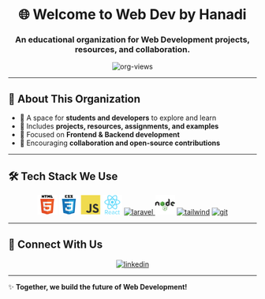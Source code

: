 <h1 align="center">🌐 Welcome to Web Dev by Hanadi</h1>
<h3 align="center">An educational organization for Web Development projects, resources, and collaboration.</h3>

<p align="center">
  <img src="https://komarev.com/ghpvc/?username=web-dev-by-hanadi&label=Organization%20views&color=0e75b6&style=flat" alt="org-views" />
</p>

---

## 📂 About This Organization

- 🚀 A space for **students and developers** to explore and learn  
- 📘 Includes **projects, resources, assignments, and examples**  
- 🌱 Focused on **Frontend & Backend development**  
- 🤝 Encouraging **collaboration and open-source contributions**  

---

## 🛠️ Tech Stack We Use

<p align="center"> 
  <a href="https://www.w3.org/html/"><img src="https://raw.githubusercontent.com/devicons/devicon/master/icons/html5/html5-original-wordmark.svg" alt="html5" width="40" height="40"/></a>
  <a href="https://www.w3schools.com/css/"><img src="https://raw.githubusercontent.com/devicons/devicon/master/icons/css3/css3-original-wordmark.svg" alt="css3" width="40" height="40"/></a>
  <a href="https://developer.mozilla.org/en-US/docs/Web/JavaScript"><img src="https://raw.githubusercontent.com/devicons/devicon/master/icons/javascript/javascript-original.svg" alt="javascript" width="40" height="40"/></a>
  <a href="https://reactjs.org/"><img src="https://raw.githubusercontent.com/devicons/devicon/master/icons/react/react-original-wordmark.svg" alt="react" width="40" height="40"/></a>
  <a href="https://laravel.com/" target="_blank" rel="noreferrer">
    <img src="https://cdn.jsdelivr.net/gh/devicons/devicon/icons/laravel/laravel-original.svg" alt="laravel" width="40" height="40"/>
  </a>
  <a href="https://nodejs.org/"><img src="https://raw.githubusercontent.com/devicons/devicon/master/icons/nodejs/nodejs-original-wordmark.svg" alt="nodejs" width="40" height="40"/></a>
  <a href="https://tailwindcss.com/"><img src="https://www.vectorlogo.zone/logos/tailwindcss/tailwindcss-icon.svg" alt="tailwind" width="40" height="40"/></a>
  <a href="https://git-scm.com/"><img src="https://www.vectorlogo.zone/logos/git-scm/git-scm-icon.svg" alt="git" width="40" height="40"/></a>
</p>

---

## 🤝 Connect With Us

<p align="center">
  <a href="https://www.linkedin.com/in/hind-sameut-612b14237/"><img align="center" src="https://raw.githubusercontent.com/rahuldkjain/github-profile-readme-generator/master/src/images/icons/Social/linked-in-alt.svg" alt="linkedin" height="30" width="40" /></a>


---

✨ **Together, we build the future of Web Development!**
